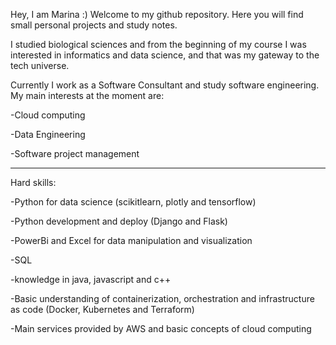  
Hey, I am Marina :) 
Welcome to my github repository. Here you will find small personal projects and study notes. 

I studied biological sciences and from the beginning of my course I was interested in informatics and data science, and that was my gateway to the tech universe.

Currently I work as a Software Consultant and study software engineering. My main interests at the moment are:

-Cloud computing

-Data Engineering

-Software project management


_____________________________________________________________________________________________________________________________________________________________________________________________________________________________

Hard skills: 

-Python for data science (scikitlearn, plotly and tensorflow)  

-Python development and deploy (Django and Flask)

-PowerBi and Excel for data manipulation and visualization

-SQL

-knowledge in java, javascript and c++

-Basic understanding of containerization, orchestration and infrastructure as code (Docker, Kubernetes and Terraform)

-Main services provided by AWS and basic concepts of cloud computing

